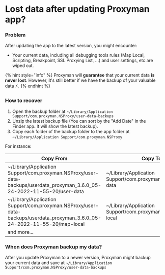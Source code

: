 # Lost data after updating Proxyman app?

### Problem

After updating the app to the latest version, you might encounter:

* Your current data, including all debugging tools rules (Map Local, Scripting, Breakpoint, SSL Proxying List, ...) and user settings, etc are wiped out.

{% hint style="info" %}
Proxyman will **guarantee** that your current data **is never lost**. However, it's still better if we have the backup of your valuable data ⚡️.
{% endhint %}

### How to recover

1. Open the backup folder at `~/Library/Application Support/com.proxyman.NSProxy/user-data-backups`
2. Unzip the latest backup file (You can sort by the "Add Date" in the Finder app. It will show the latest backup).
3. Copy each folder of the backup folder to the app folder at `~/Library/Application Support/com.proxyman.NSProxy`

For instance:

<table><thead><tr><th width="186.4852062786498">Copy From</th><th>Copy To</th></tr></thead><tbody><tr><td>~/Library/Application Support/com.proxyman.NSProxy/user-data-backups/userdata_proxyman_3.6.0_05-24-2022-11-55-20/user-data</td><td>~/Library/Application Support/com.proxyman.NSProxy/user-data</td></tr><tr><td>~/Library/Application Support/com.proxyman.NSProxy/user-data-backups/userdata_proxyman_3.6.0_05-24-2022-11-55-20/map-local</td><td>~/Library/Application Support/com.proxyman.NSProxy/map-local</td></tr><tr><td>and more...</td><td></td></tr></tbody></table>

### When does Proxyman backup my data?

After you update Proxyman to a newer version, Proxyman might backup your current data and save at `~/Library/Application Support/com.proxyman.NSProxy/user-data-backups`
